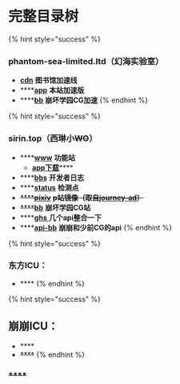 # 完整目录树



{% hint style="success" %}
### phantom-sea-limited.ltd（幻海实验室）

* [**cdn**](https://cdn.phantom-sea-limited.ltd) **图书馆加速线**
* \*\*\*\*[**app**](https://app.phantom-sea-limited.ltd/) **本站加速版**
* \*\*\*\*[**bb**](https://bb.phantom-sea-limited.ltd/) **崩坏学园CG加速**
{% endhint %}

{% hint style="success" %}
### sirin.top（西琳小~~WO~~）

* \*\*\*\*[**www**](https://www.sirin.top) **功能站**   
  * [**app下载**](https://www.sirin.top/app.htm)\*\*\*\*
* \*\*\*\*[**bbs**](https://bbs.sirin.top) **开发者日志**
* \*\*\*\*[**status**](https://state.kirin.workers.dev/) **检测点**
* ~~\*\*\*\*~~[~~**pixiv**~~](https://pixiv.sirin.top) ~~**p站镜像（取自**~~[~~**journey-ad**~~](https://github.com/journey-ad/pixiv-viewer)~~**）**~~
* ~~\*\*\*\*~~[**bb**](https://bb.sirin.top) **崩坏学园CG站**
* \*\*\*\*[**ghs** ](https://ghs.sirin.top/api/)**几个api整合一下**
* \*\*\*\*[**api-bb**](https://api-bb.sirin.top/api/) **崩崩和少前CG的api**
{% endhint %}

{% hint style="success" %}
### **东方ICU：**

* \*\*\*\*
{% endhint %}

{% hint style="success" %}
## **崩崩ICU：**

* \*\*\*\*
* ~~\*\*\*\*~~
{% endhint %}

### ~~\*\*\*\*~~

